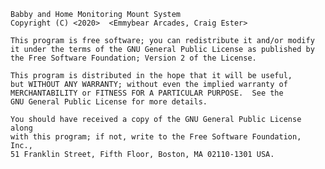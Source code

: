     Babby and Home Monitoring Mount System
    Copyright (C) <2020>  <Emmybear Arcades, Craig Ester>

    This program is free software; you can redistribute it and/or modify
    it under the terms of the GNU General Public License as published by
    the Free Software Foundation; Version 2 of the License.

    This program is distributed in the hope that it will be useful,
    but WITHOUT ANY WARRANTY; without even the implied warranty of
    MERCHANTABILITY or FITNESS FOR A PARTICULAR PURPOSE.  See the
    GNU General Public License for more details.

    You should have received a copy of the GNU General Public License along
    with this program; if not, write to the Free Software Foundation, Inc.,
    51 Franklin Street, Fifth Floor, Boston, MA 02110-1301 USA.

